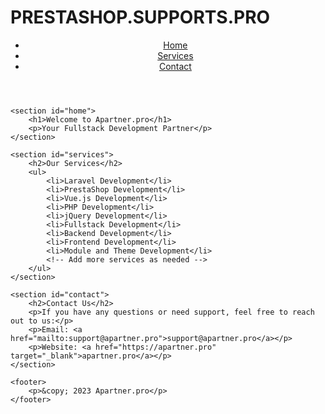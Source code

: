 # PRESTASHOP.SUPPORTS.PRO


  <header>
        <nav>
            <ul>
                <li><a href="#home">Home</a></li>
                <li><a href="#services">Services</a></li>
                <li><a href="#contact">Contact</a></li>
            </ul>
        </nav>
    </header>

    <section id="home">
        <h1>Welcome to Apartner.pro</h1>
        <p>Your Fullstack Development Partner</p>
    </section>

    <section id="services">
        <h2>Our Services</h2>
        <ul>
            <li>Laravel Development</li>
            <li>PrestaShop Development</li>
            <li>Vue.js Development</li>
            <li>PHP Development</li>
            <li>jQuery Development</li>
            <li>Fullstack Development</li>
            <li>Backend Development</li>
            <li>Frontend Development</li>
            <li>Module and Theme Development</li>
            <!-- Add more services as needed -->
        </ul>
    </section>

    <section id="contact">
        <h2>Contact Us</h2>
        <p>If you have any questions or need support, feel free to reach out to us:</p>
        <p>Email: <a href="mailto:support@apartner.pro">support@apartner.pro</a></p>
        <p>Website: <a href="https://apartner.pro" target="_blank">apartner.pro</a></p>
    </section>

    <footer>
        <p>&copy; 2023 Apartner.pro</p>
    </footer>
